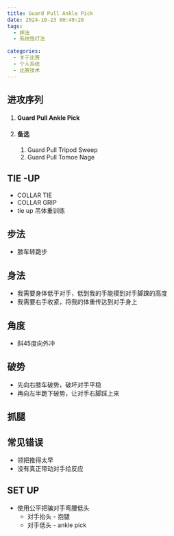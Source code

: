 ```yaml
---
title: Guard Pull Ankle Pick
date: 2024-10-23 00:49:20
tags:
  - 摔法	
  - 系统性打法

categories:
  - 关于比赛
  - 个人系统
  - 比赛技术
---
```


## 进攻序列

1. #### Guard Pull Ankle Pick

2. #### 备选

   1. Guard Pull Tripod Sweep
   2. Guard Pull Tomoe Nage



## TIE -UP

- COLLAR TIE
- COLLAR GRIP
- tie up 吊体重训练



## 步法

- 膝车转跪步



## 身法

- 我需要身体低于对手，低到我的手能摸到对手脚踝的高度
- 我需要右手收紧，将我的体重传达到对手身上

## 角度

- 斜45度向外冲

## 破势

- 先向右膝车破势，破坏对手平稳
- 再向左半跪下破势，让对手右脚踩上来

## 抓腿



## 常见错误

- 领把推得太早
- 没有真正带动对手给反应



## SET UP

- 使用公平把骗对手弯腰低头
  - 对手抬头 - 抱腿
  - 对手低头 - ankle pick
